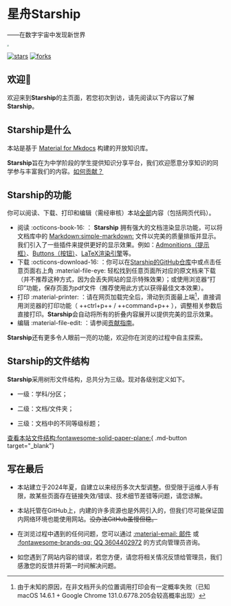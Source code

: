 # 星舟Starship

——在数字宇宙中发现新世界

<img src="https://pic.imgdb.cn/item/663d5be50ea9cb1403b26600.png" style="zoom:25%;" />

[![stars](https://badgen.net/github/stars/HowCam/howcam.github.io?icon=github&color=4ab8a1)](https://github.com/howcam/howcam.github.io) [![forks](https://badgen.net/github/forks/howcam/howcam.github.io?icon=github&color=4ab8a1)](https://github.com/howcam/howcam.github.io) 

## 欢迎👏

欢迎来到**Starship**的主页面，若您初次到访，请先阅读以下内容以了解**Starship**。

## Starship是什么

本站是基于 [Material for Mkdocs](https://squidfunk.github.io/mkdocs-material/) 构建的开放知识库。

**Starship**旨在为中学阶段的学生提供知识分享平台，我们欢迎愿意分享知识的同学参与丰富我们的内容。[如何贡献？](/intro/contribute/)

## Starship的功能

你可以阅读、下载、打印和编辑（需经审核）本站<u>全部</u>内容（包括网页代码）。

- 阅读 :octicons-book-16: ： **Starship** 拥有强大的文档渲染显示功能，可以将文档库中的 [Markdown:simple-markdown:](https://baike.baidu.com/item/markdown/3245829) 文件以完美的质量排版并显示。我们引入了一些插件来提供更好的显示效果。例如：[Admonitions（提示框）](https://squidfunk.github.io/mkdocs-material/reference/admonitions/)、[Buttons（按钮）](https://squidfunk.github.io/mkdocs-material/reference/buttons/)、[LaTeX渲染引擎](https://cdn.jsdmirror.com/npm/mathjax@3/es5/tex-chtml.js)等。
- 下载 :octicons-download-16: ：你可以在[Starship的GitHub仓库](https://github.com/HowCam/howcam.github.io/tree/main/docs)中或点击任意页面右上角 :material-file-eye: 轻松找到任意页面所对应的原文档来下载（并不推荐这种方式，因为会丢失网站的显示特殊效果）；或使用浏览器“打印”功能，保存页面为pdf文件（推荐使用此方式以获得最佳文本效果）。
- 打印 :material-printer: ：请在网页加载完全后，滑动到页面最上端[^1]，直接调用浏览器的打印功能（ ++ctrl+p++ / ++command+p++ ），调整相关参数后直接打印。**Starship**会自动将所有的折叠内容展开以提供完美的显示效果。
- 编辑 :material-file-edit: ：请参阅[贡献指南](/intro/contribute/)。

**Starship**还有更多令人眼前一亮的功能，欢迎你在浏览的过程中自主探索。

## Starship的文件结构

**Starship**采用树形文件结构，总共分为三级。现对各级别定义如下。

- 一级：学科/分区；

- 二级：文档/文件夹；

- 三级：文档中的不同等级标题；

[查看本站文件结构:fontawesome-solid-paper-plane:](https://github.com/HowCam/howcam.github.io/blob/main/mkdocs.yml#L18){ .md-button target="_blank"}

## 写在最后

- 本站建立于2024年夏，自建立以来经历多次大型调整。但受限于运维人手有限，故某些页面存在链接失效/错误、技术细节差错等问题，请您谅解。

- 本站托管在GitHub上，内建的许多资源也是外网引入的，但我们尽可能保证国内网络环境也能使用网站。~~没办法GitHub虽慢但稳。~~
- 在浏览过程中遇到的任何问题，您可以通过 [:material-email: 邮件](mailto:hownotfound@gmail.com) 或 [:fontawesome-brands-qq: QQ 3604402972](https://qm.qq.com/q/HXK1nkn8mA) 的方式向管理员咨询。
- 如您遇到了网站内容的错误，若您方便，请您将相关情况反馈给管理员，我们感激您的反馈并将第一时间解决问题。

[^1]: 由于未知的原因，在非文档开头的位置调用打印会有一定概率失败（已知macOS 14.6.1 + Google Chrome 131.0.6778.205会较高概率出现）
